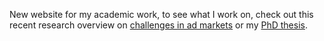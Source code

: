 New website for my academic work, to see what I work on, check out this recent research overview on [challenges in ad markets](http://okke_academic.github.io/files/challenges_ad_markets.pdf) or my [PhD thesis](http://okke_academic.github.io/files/okke_phd_thesis.pdf).
